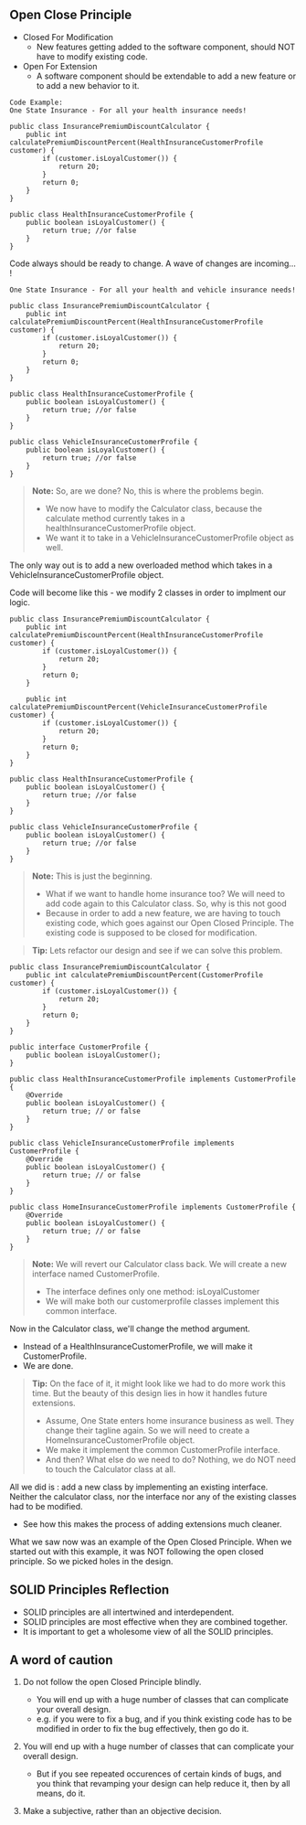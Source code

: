 
## Open Close Principle 
- Closed For Modification 
    - New features getting added to the software component, should NOT have to modify existing code.
- Open For Extension 
    - A software component should be extendable to add a new feature or to add a new behavior to it.


```
Code Example:
One State Insurance - For all your health insurance needs!

public class InsurancePremiumDiscountCalculator {
    public int calculatePremiumDiscountPercent(HealthInsuranceCustomerProfile customer) {
        if (customer.isLoyalCustomer()) {
            return 20;
        }
        return 0;
    }
}

public class HealthInsuranceCustomerProfile {
    public boolean isLoyalCustomer() {
        return true; //or false
    }
}

```
Code always should be ready to change. A wave of changes are incoming... !

```
One State Insurance - For all your health and vehicle insurance needs!

public class InsurancePremiumDiscountCalculator {
    public int calculatePremiumDiscountPercent(HealthInsuranceCustomerProfile customer) {
        if (customer.isLoyalCustomer()) {
            return 20;
        }
        return 0;
    }
}

public class HealthInsuranceCustomerProfile {
    public boolean isLoyalCustomer() {
        return true; //or false
    }
}

public class VehicleInsuranceCustomerProfile {
    public boolean isLoyalCustomer() {
        return true; //or false
    }
}

```

> **Note:**
> So, are we done? No, this is where the problems begin.
> - We now have to modify the Calculator class, because the calculate method currently takes in a healthInsuranceCustomerProfile object.
> - We want it to take in a VehicleInsuranceCustomerProfile object as well. 

The only way out is to add a new overloaded method which takes in a VehicleInsuranceCustomerProfile object. 

Code will become like this - we modify 2 classes in order to implment our logic.

```
public class InsurancePremiumDiscountCalculator {
    public int calculatePremiumDiscountPercent(HealthInsuranceCustomerProfile customer) {
        if (customer.isLoyalCustomer()) {
            return 20;
        }
        return 0;
    }

    public int calculatePremiumDiscountPercent(VehicleInsuranceCustomerProfile customer) {
        if (customer.isLoyalCustomer()) {
            return 20;
        }
        return 0;
    }
}

public class HealthInsuranceCustomerProfile {
    public boolean isLoyalCustomer() {
        return true; //or false
    }
}

public class VehicleInsuranceCustomerProfile {
    public boolean isLoyalCustomer() {
        return true; //or false
    }
}
```
> **Note:**
> This is just the beginning. 
> - What if we want to handle home insurance too? 
We will need to add code again to this Calculator class. So, why is this not good
> - Because in order to add a new feature, we are having to touch existing code,
which goes against our Open Closed Principle. The existing code is supposed to be closed for modification.


> **Tip:**
> Lets refactor our design and see if we can solve this problem.

```
public class InsurancePremiumDiscountCalculator {
    public int calculatePremiumDiscountPercent(CustomerProfile customer) {
        if (customer.isLoyalCustomer()) {
            return 20;
        }
        return 0;
    }
}

public interface CustomerProfile {
    public boolean isLoyalCustomer();
}

public class HealthInsuranceCustomerProfile implements CustomerProfile {
    @Override
    public boolean isLoyalCustomer() {
        return true; // or false
    }
}

public class VehicleInsuranceCustomerProfile implements CustomerProfile {
    @Override
    public boolean isLoyalCustomer() {
        return true; // or false
    }
}

public class HomeInsuranceCustomerProfile implements CustomerProfile {
    @Override
    public boolean isLoyalCustomer() {
        return true; // or false
    }
}

```

> **Note:**
> We will revert our Calculator class back. 
> We will create a new interface named CustomerProfile.
> - The interface defines only one method: isLoyalCustomer
> - We will make both our customerprofile classes implement this common interface.

Now in the Calculator class, we'll change the method argument.
- Instead of a HealthInsuranceCustomerProfile, we will make it CustomerProfile.
- We are done.

> **Tip:**
> On the face of it, it might look like we had to do more work this time. 
> But the beauty of this design lies in how it handles future extensions. 
> - Assume, One State enters home insurance business as well. They change their tagline again. So we will need to create a HomeInsuranceCustomerProfile object.
> - We make it implement the common CustomerProfile interface.
> - And then? What else do we need to do? Nothing, we do NOT need to touch the Calculator class at all.


All we did is : add a new class by implementing an existing interface.
Neither the calculator class, nor the interface nor any of the existing classes had to be modified.
- See how this makes the process of adding extensions much cleaner.

What we saw now was an example of the Open Closed Principle. When we started out with this example, it was NOT following the open closed principle. So we picked holes in the design.



## SOLID Principles Reflection

- SOLID principles are all intertwined and interdependent.
- SOLID principles are most effective when they are combined together.
- It is important to get a wholesome view of all the SOLID principles.



## A word of caution

1. Do not follow the open Closed Principle blindly.
   - You will end up with a huge number of classes that can complicate your overall design.
   - e.g. if you were to fix a bug, and if you think existing code has to be modified in order to fix the bug effectively, then go do it.
    
2. You will end up with a huge number of classes that can complicate your overall design.
   - But if you see repeated occurences of certain kinds of bugs, and you think that revamping your design can help reduce it, then by all means, do it.

3. Make a subjective, rather than an objective decision.